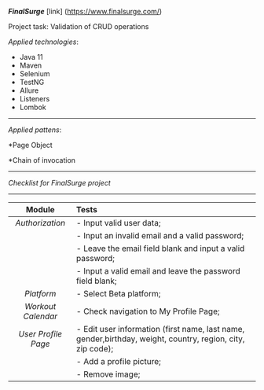 ***FinalSurge***  [link] (https://www.finalsurge.com/)

Project task: Validation of CRUD operations


*Applied technologies*:

* Java 11
* Maven
* Selenium
* TestNG
* Allure
* Listeners
* Lombok
---

*Applied pattens*:

*Page Object

*Chain of invocation

---


*Checklist for *FinalSurge* project* 

---

|     **Module**      | **Tests**                                                                                                  |
|:-------------------:|:-----------------------------------------------------------------------------------------------------------|
|   *Authorization*   | - Input valid user data;                                                                                   
|                     | - Input an invalid email and a valid password;                                                             
|                     | - Leave the email field blank and input a valid password;                                                  
|                     | - Input a valid email and leave the password field blank;                                                  
|     *Platform*      | - Select Beta platform;                                                                                  
| *Workout Calendar*  |- Check navigation to My Profile Page;
|*User Profile Page*  | - Edit user information (first name, last name, gender,birthday, weight, country, region, city, zip code); 
|                     | - Add a profile picture;                                                                                    
|                     | - Remove image;                                                                                            








                  

                     














